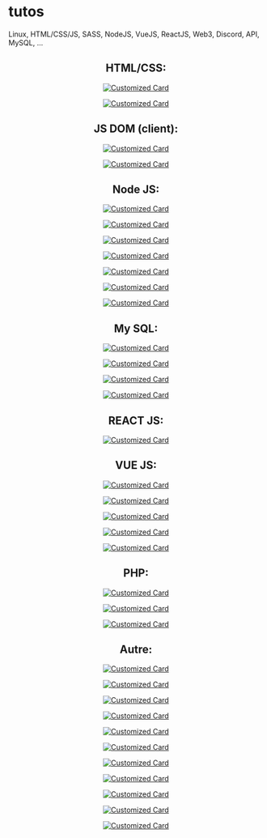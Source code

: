 # tutos
Linux, HTML/CSS/JS, SASS, NodeJS, VueJS, ReactJS, Web3, Discord, API, MySQL, ...

<div align="center">

<h2>HTML/CSS:</h2> 

<a href="https://github.com/xdrkush/cours-fullstack-web" target="_blank" rel="noreferrer">

![Customized Card](https://github-readme-stats.vercel.app/api/pin?username=xdrkush&repo=cours-fullstack-web&title_color=fff&icon_color=f9f9f9&text_color=9f9f9f&bg_color=151515)

</a>

<a href="https://github.com/xdrkush/arch-html-bootstrap" target="_blank" rel="noreferrer">

![Customized Card](https://github-readme-stats.vercel.app/api/pin?username=xdrkush&repo=arch-html-bootstrap&title_color=fff&icon_color=f9f9f9&text_color=9f9f9f&bg_color=151515)

</a>

<h2>JS DOM (client):</h2>
<a href="https://github.com/xdrkush/converter-devise" target="_blank" rel="noreferrer">

![Customized Card](https://github-readme-stats.vercel.app/api/pin?username=xdrkush&repo=converter-devise&title_color=fff&icon_color=f9f9f9&text_color=9f9f9f&bg_color=151515)

</a>

<a href="https://github.com/xdrkush/ex-appli-compt" target="_blank" rel="noreferrer">

![Customized Card](https://github-readme-stats.vercel.app/api/pin?username=xdrkush&repo=ex-appli-compt&title_color=fff&icon_color=f9f9f9&text_color=9f9f9f&bg_color=151515)

</a>

<h2>Node JS:</h2>

<a href="https://github.com/xdrkush/arch-node-es6" target="_blank" rel="noreferrer">

![Customized Card](https://github-readme-stats.vercel.app/api/pin?username=xdrkush&repo=arch-node-es6&title_color=fff&icon_color=f9f9f9&text_color=9f9f9f&bg_color=151515)

</a>


<a href="https://github.com/xdrkush/arch-node-ts" target="_blank" rel="noreferrer">

![Customized Card](https://github-readme-stats.vercel.app/api/pin?username=xdrkush&repo=arch-node-ts&title_color=fff&icon_color=f9f9f9&text_color=9f9f9f&bg_color=151515)

</a>

<a href="https://github.com/xdrkush/tuto-node-typescript" target="_blank" rel="noreferrer">

![Customized Card](https://github-readme-stats.vercel.app/api/pin?username=xdrkush&repo=tuto-node-typescript&title_color=fff&icon_color=f9f9f9&text_color=9f9f9f&bg_color=151515)

</a>

<a href="https://github.com/xdrkush/architecture-nodejs-base" target="_blank" rel="noreferrer">

![Customized Card](https://github-readme-stats.vercel.app/api/pin?username=xdrkush&repo=architecture-nodejs-base&title_color=fff&icon_color=f9f9f9&text_color=9f9f9f&bg_color=151515)

</a>


<a href="https://github.com/xdrkush/hbs-node-mysql" target="_blank" rel="noreferrer">

![Customized Card](https://github-readme-stats.vercel.app/api/pin?username=xdrkush&repo=hbs-node-mysql&title_color=fff&icon_color=f9f9f9&text_color=9f9f9f&bg_color=151515)

</a>

<a href="https://github.com/xdrkush/hbs-mysql-node" target="_blank" rel="noreferrer">

![Customized Card](https://github-readme-stats.vercel.app/api/pin?username=xdrkush&repo=hbs-mysql-node&title_color=fff&icon_color=f9f9f9&text_color=9f9f9f&bg_color=151515)

</a>

<a href="https://github.com/xdrkush/hbs-mongo-node" target="_blank" rel="noreferrer">

![Customized Card](https://github-readme-stats.vercel.app/api/pin?username=xdrkush&repo=hbs-mongo-node&title_color=fff&icon_color=f9f9f9&text_color=9f9f9f&bg_color=151515)

</a>

<h2>My SQL:</h2>

<a href="https://github.com/xdrkush/api-node-mysql" target="_blank" rel="noreferrer">

![Customized Card](https://github-readme-stats.vercel.app/api/pin?username=xdrkush&repo=api-node-mysql&title_color=fff&icon_color=f9f9f9&text_color=9f9f9f&bg_color=151515)

</a>

<a href="https://github.com/xdrkush/tuto-sequelize" target="_blank" rel="noreferrer">

![Customized Card](https://github-readme-stats.vercel.app/api/pin?username=xdrkush&repo=tuto-sequelize&title_color=fff&icon_color=f9f9f9&text_color=9f9f9f&bg_color=151515)

</a>

<a href="https://github.com/xdrkush/drsql" target="_blank" rel="noreferrer">

![Customized Card](https://github-readme-stats.vercel.app/api/pin?username=xdrkush&repo=drsql&title_color=fff&icon_color=f9f9f9&text_color=9f9f9f&bg_color=151515)

</a>

<a href="https://github.com/xdrkush/tuto-drsql" target="_blank" rel="noreferrer">

![Customized Card](https://github-readme-stats.vercel.app/api/pin?username=xdrkush&repo=tuto-drsql&title_color=fff&icon_color=f9f9f9&text_color=9f9f9f&bg_color=151515)

</a>


<h2>REACT JS:</h2>

<a href="https://github.com/xdrkush/tuto-reactjs" target="_blank" rel="noreferrer">

![Customized Card](https://github-readme-stats.vercel.app/api/pin?username=xdrkush&repo=tuto-reactjs&title_color=fff&icon_color=f9f9f9&text_color=9f9f9f&bg_color=151515)

</a>

<h2>VUE JS:</h2>

<a href="https://github.com/xdrkush/tuto-vue" target="_blank" rel="noreferrer">

![Customized Card](https://github-readme-stats.vercel.app/api/pin?username=xdrkush&repo=tuto-vue&title_color=fff&icon_color=f9f9f9&text_color=9f9f9f&bg_color=151515)

</a>

<a href="https://github.com/xdrkush/porfolio-quasar" target="_blank" rel="noreferrer">

![Customized Card](https://github-readme-stats.vercel.app/api/pin?username=xdrkush&repo=porfolio-quasar&title_color=fff&icon_color=f9f9f9&text_color=9f9f9f&bg_color=151515)

</a>

<a href="https://github.com/xdrkush/quasar-node-mysql" target="_blank" rel="noreferrer">

![Customized Card](https://github-readme-stats.vercel.app/api/pin?username=xdrkush&repo=quasar-node-mysql&title_color=fff&icon_color=f9f9f9&text_color=9f9f9f&bg_color=151515)

</a>

<a href="https://github.com/xdrkush/tuto-quasarv2" target="_blank" rel="noreferrer">

![Customized Card](https://github-readme-stats.vercel.app/api/pin?username=xdrkush&repo=tuto-quasarv2&title_color=fff&icon_color=f9f9f9&text_color=9f9f9f&bg_color=151515)

</a>

<a href="https://github.com/xdrkush/arch-vue3-node-es6" target="_blank" rel="noreferrer">

![Customized Card](https://github-readme-stats.vercel.app/api/pin?username=xdrkush&repo=arch-vue3-node-es6&title_color=fff&icon_color=f9f9f9&text_color=9f9f9f&bg_color=151515)

</a>


<h2>PHP:</h2>

<a href="https://github.com/xdrkush/arch-php-bootstrap" target="_blank" rel="noreferrer">

![Customized Card](https://github-readme-stats.vercel.app/api/pin?username=xdrkush&repo=arch-php-bootstrap&title_color=fff&icon_color=f9f9f9&text_color=9f9f9f&bg_color=151515)

</a>

<a href="https://github.com/xdrkush/crud-php-mysql" target="_blank" rel="noreferrer">

![Customized Card](https://github-readme-stats.vercel.app/api/pin?username=xdrkush&repo=crud-php-mysql&title_color=fff&icon_color=f9f9f9&text_color=9f9f9f&bg_color=151515)

</a>

<a href="https://github.com/xdrkush/tuto-vue-php" target="_blank" rel="noreferrer">

![Customized Card](https://github-readme-stats.vercel.app/api/pin?username=xdrkush&repo=tuto-vue-php&title_color=fff&icon_color=f9f9f9&text_color=9f9f9f&bg_color=151515)

</a>


<h2>Autre:</h2>

<a href="https://github.com/xdrkush/threejs-webxr-tutorial" target="_blank" rel="noreferrer">

![Customized Card](https://github-readme-stats.vercel.app/api/pin?username=xdrkush&repo=threejs-webxr-tutorial&title_color=fff&icon_color=f9f9f9&text_color=9f9f9f&bg_color=151515)

</a>

<a href="https://github.com/xdrkush/discord-bot" target="_blank" rel="noreferrer">

![Customized Card](https://github-readme-stats.vercel.app/api/pin?username=xdrkush&repo=discord-bot&title_color=fff&icon_color=f9f9f9&text_color=9f9f9f&bg_color=151515)

</a>

<a href="https://github.com/xdrkush/tuto-html-metamask" target="_blank" rel="noreferrer">

![Customized Card](https://github-readme-stats.vercel.app/api/pin?username=xdrkush&repo=tuto-html-metamask&title_color=fff&icon_color=f9f9f9&text_color=9f9f9f&bg_color=151515)

</a>

<a href="https://github.com/xdrkush/yt-trimmer" target="_blank" rel="noreferrer">

![Customized Card](https://github-readme-stats.vercel.app/api/pin?username=xdrkush&repo=yt-trimmer&title_color=fff&icon_color=f9f9f9&text_color=9f9f9f&bg_color=151515)

</a>

<a href="https://github.com/xdrkush/base-api-btc" target="_blank" rel="noreferrer">

![Customized Card](https://github-readme-stats.vercel.app/api/pin?username=xdrkush&repo=base-api-btc&title_color=fff&icon_color=f9f9f9&text_color=9f9f9f&bg_color=151515)

</a>

<a href="https://github.com/xdrkush/scrape-indeed" target="_blank" rel="noreferrer">

![Customized Card](https://github-readme-stats.vercel.app/api/pin?username=xdrkush&repo=scrape-indeed&title_color=fff&icon_color=f9f9f9&text_color=9f9f9f&bg_color=151515)

</a>

<a href="https://github.com/xdrkush/tuto-kapp-vue-node" target="_blank" rel="noreferrer">

![Customized Card](https://github-readme-stats.vercel.app/api/pin?username=xdrkush&repo=tuto-kapp-vue-node&title_color=fff&icon_color=f9f9f9&text_color=9f9f9f&bg_color=151515)

</a>

<a href="https://github.com/xdrkush/tuto-cs" target="_blank" rel="noreferrer">

![Customized Card](https://github-readme-stats.vercel.app/api/pin?username=xdrkush&repo=tuto-cs&title_color=fff&icon_color=f9f9f9&text_color=9f9f9f&bg_color=151515)

</a>

<a href="https://github.com/xdrkush/tuto-python" target="_blank" rel="noreferrer">

![Customized Card](https://github-readme-stats.vercel.app/api/pin?username=xdrkush&repo=tuto-python&title_color=fff&icon_color=f9f9f9&text_color=9f9f9f&bg_color=151515)

</a>

<a href="https://github.com/xdrkush/tuto-cpp" target="_blank" rel="noreferrer">

![Customized Card](https://github-readme-stats.vercel.app/api/pin?username=xdrkush&repo=tuto-cpp&title_color=fff&icon_color=f9f9f9&text_color=9f9f9f&bg_color=151515)

</a>

<a href="https://github.com/xdrkush/socket-vue-game" target="_blank" rel="noreferrer">

![Customized Card](https://github-readme-stats.vercel.app/api/pin?username=xdrkush&repo=socket-vue-game&title_color=fff&icon_color=f9f9f9&text_color=9f9f9f&bg_color=151515)

</a>

</div>

